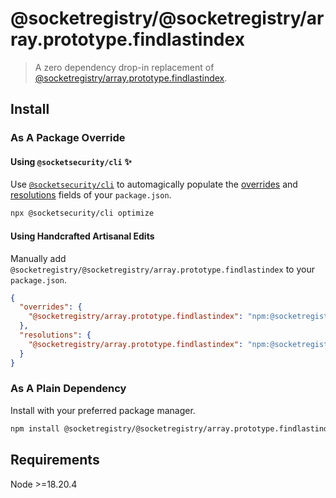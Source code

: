 # @socketregistry/@socketregistry/array.prototype.findlastindex

> A zero dependency drop-in replacement of
> [@socketregistry/array.prototype.findlastindex](https://www.npmjs.com/package/@socketregistry/array.prototype.findlastindex).

## Install

### As A Package Override

#### Using `@socketsecurity/cli` :sparkles:

Use [`@socketsecurity/cli`](https://www.npmjs.com/package/@socketsecurity/cli)
to automagically populate the
[overrides](https://docs.npmjs.com/cli/v9/configuring-npm/package-json#overrides)
and [resolutions](https://yarnpkg.com/configuration/manifest#resolutions) fields
of your `package.json`.

```sh
npx @socketsecurity/cli optimize
```

#### Using Handcrafted Artisanal Edits

Manually add `@socketregistry/@socketregistry/array.prototype.findlastindex` to
your `package.json`.

```json
{
  "overrides": {
    "@socketregistry/array.prototype.findlastindex": "npm:@socketregistry/@socketregistry/array.prototype.findlastindex@^1"
  },
  "resolutions": {
    "@socketregistry/array.prototype.findlastindex": "npm:@socketregistry/@socketregistry/array.prototype.findlastindex@^1"
  }
}
```

### As A Plain Dependency

Install with your preferred package manager.

```sh
npm install @socketregistry/@socketregistry/array.prototype.findlastindex
```

## Requirements

Node &gt;=18.20.4
